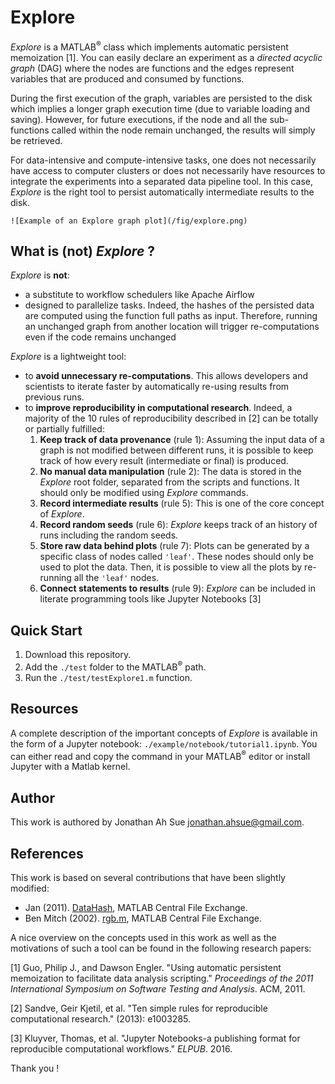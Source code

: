 # Explore

*Explore* is a MATLAB<sup>&reg;</sup> class which implements automatic persistent memoization [1]. You can easily declare an experiment as a *directed acyclic graph* (DAG) where the nodes are functions and the edges represent variables that are produced and consumed by functions. 

During the first execution of the graph, variables are persisted to the disk which implies a longer graph execution time (due to variable loading and saving). However, for future executions, if the node and all the sub-functions called within the node remain unchanged, the results will simply be retrieved.

For data-intensive and compute-intensive tasks, one does not necessarily have access to computer clusters or does not necessarily have resources to integrate the experiments into a separated data pipeline tool. In this case, *Explore* is the right tool to persist automatically intermediate results to the disk.

```
![Example of an Explore graph plot](/fig/explore.png)
```

## What is (not) *Explore* ?

*Explore* is **not**:

- a substitute to workflow schedulers like Apache Airflow 
- designed to parallelize tasks. Indeed, the hashes of the persisted data are computed using the function full paths as input. Therefore, running an unchanged graph from another location will trigger re-computations even if the code remains unchanged

*Explore* is a lightweight tool:

- to **avoid unnecessary re-computations**. This allows developers and scientists to iterate faster by automatically re-using results from previous runs.
- to **improve reproducibility in computational research**. Indeed, a majority of the 10 rules of reproducibility described in [2] can be totally or partially fulfilled:
  1. **Keep track of data provenance** (rule 1): Assuming the input data of a graph is not modified between different runs, it is possible to keep track of how every result (intermediate or final) is produced.
  2. **No manual data manipulation** (rule 2): The data is stored in the *Explore* root folder, separated from the scripts and functions. It should only be modified using *Explore* commands.
  3. **Record intermediate results** (rule 5): This is one of the core concept of *Explore*.
  4. **Record random seeds** (rule 6): *Explore* keeps track of an history of runs including the random seeds.
  5. **Store raw data behind plots** (rule 7): Plots can be generated by a specific class of nodes called `'leaf'`. These nodes should only be used to plot the data. Then, it is possible to view all the plots by re-running all the `'leaf'` nodes.
  6. **Connect statements to results** (rule 9): *Explore* can be included in literate programming tools like Jupyter Notebooks [3]

## Quick Start

1. Download this repository.
2. Add the `./test` folder to the MATLAB<sup>&reg;</sup> path.
3. Run the `./test/testExplore1.m` function.

## Resources

A complete description of the important concepts of *Explore* is available in the form of a Jupyter notebook: `./example/notebook/tutorial1.ipynb`. You can either read and copy the command in your MATLAB<sup>&reg;</sup> editor or install Jupyter with a Matlab kernel.

## Author

This work is authored by Jonathan Ah Sue <jonathan.ahsue@gmail.com>.

## References

This work is based on several contributions that have been slightly modified:

- Jan (2011). [DataHash](https://www.mathworks.com/matlabcentral/fileexchange/31272-datahash), MATLAB Central File Exchange.
- Ben Mitch (2002). [rgb.m](https://www.mathworks.com/matlabcentral/fileexchange/1805-rgb-m), MATLAB Central File Exchange.

A nice overview on the concepts used in this work as well as the motivations of such a tool can be found in the following research papers:

[1] Guo, Philip J., and Dawson Engler. "Using automatic persistent memoization to facilitate data analysis scripting." *Proceedings of the 2011 International Symposium on Software Testing and Analysis*. ACM, 2011.

[2] Sandve, Geir Kjetil, et al. "Ten simple rules for reproducible computational research." (2013): e1003285.

[3] Kluyver, Thomas, et al. "Jupyter Notebooks-a publishing format for reproducible computational workflows." *ELPUB*. 2016.

Thank you !

